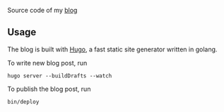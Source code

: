 Source code of my [blog](https://nisanth074.github.io)

## Usage

The blog is built with [Hugo](https://gohugo.io/), a fast static site generator written in golang.

To write new  blog post, run

```
hugo server --buildDrafts --watch
```

To publish the blog post, run

```
bin/deploy
```
